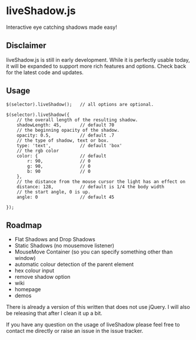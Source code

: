 liveShadow.js
============

Interactive eye catching shadows made easy!  

## Disclaimer 

liveShadow.js is still in early development. While it is perfectly usable today, it will be expanded to support more rich features and options. Check back for the latest code and updates.  

## Usage 
	
	$(selector).liveShadow(); 	// all options are optional.

	$(selector).liveShadow({
		// the overall length of the resulting shadow.
		shadowLength: 45,		// default 70
		// the beginning opacity of the shadow.
		opacity: 0.5,			// default .7
		// the type of shadow, text or box. 
		type: 'text',			// default 'box'
		// the rgb color
		color: {				// default
			r: 90, 				// 0
			g: 90, 				// 0
			b: 90				// 0
		},
		// the distance from the mouse cursor the light has an effect on
		distance: 128,			// default is 1/4 the body width
		// the start angle, 0 is up. 
		angle: 0				// default 45
		
	});
	
## Roadmap
 - Flat Shadows and Drop Shadows
 - Static Shadows (no mousemove listener) 
 - MouseMove Container (so you can specify something other than window) 
 - automatic colour detection of the parent element
 - hex colour input
 - remove shadow option
 - wiki
 - homepage
 - demos

There is already a version of this written that does not use jQuery. I will also be releasing that after I clean it up a bit.  

If you have any question on the usage of liveShadow please feel free to contact me directly or raise an issue in the issue tracker. 